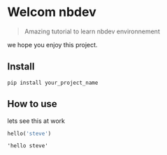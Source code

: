 # Welcom nbdev
> Amazing tutorial to learn nbdev environnement


we hope you enjoy this project.

## Install

`pip install your_project_name`

## How to use

lets see this at work

```python
hello('steve')
```




    'hello steve'


